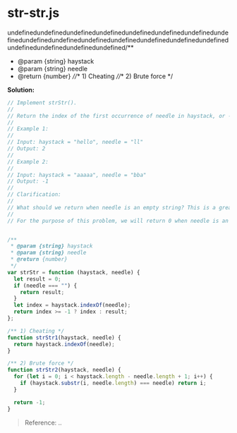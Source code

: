 
# str-str.js

undefinedundefinedundefinedundefinedundefinedundefinedundefinedundefinedundefinedundefinedundefinedundefinedundefinedundefinedundefinedundefinedundefinedundefinedundefined/**
 * @param {string} haystack
 * @param {string} needle
 * @return {number}
 *//** 1) Cheating *//** 2) Brute force */

**Solution:**

<!-- js-console -->
```javascript
// Implement strStr().
//
// Return the index of the first occurrence of needle in haystack, or -1 if needle is not part of haystack.
//
// Example 1:
//
// Input: haystack = "hello", needle = "ll"
// Output: 2
//
// Example 2:
//
// Input: haystack = "aaaaa", needle = "bba"
// Output: -1
//
// Clarification:
//
// What should we return when needle is an empty string? This is a great question to ask during an interview.
//
// For the purpose of this problem, we will return 0 when needle is an empty string. This is consistent to C's strstr() and Java's indexOf().


/**
 * @param {string} haystack
 * @param {string} needle
 * @return {number}
 */
var strStr = function (haystack, needle) {
  let result = 0;
  if (needle === "") {
    return result;
  }
  let index = haystack.indexOf(needle);
  return index >= -1 ? index : result;
};

/** 1) Cheating */
function strStr1(haystack, needle) {
  return haystack.indexOf(needle);
}

/** 2) Brute force */
function strStr2(haystack, needle) {
  for (let i = 0; i < haystack.length - needle.length + 1; i++) {
    if (haystack.substr(i, needle.length) === needle) return i;
  }

  return -1;
}
```

> Reference: ..

